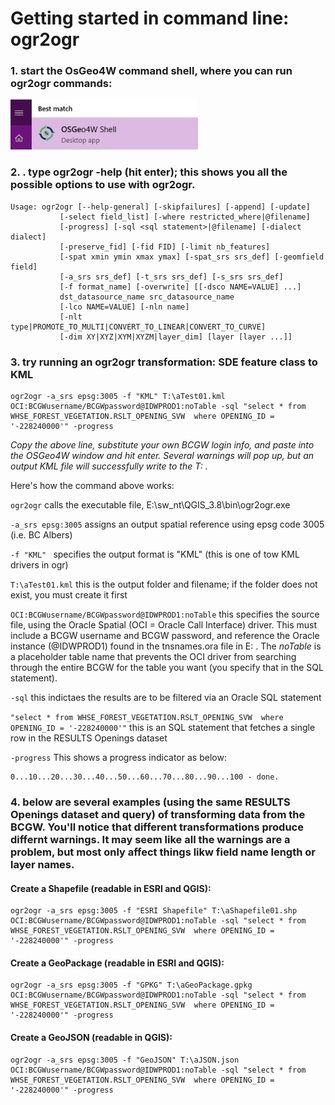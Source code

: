 
# Getting started in command line: ogr2ogr


### 1. start the OsGeo4W command shell, where you can run ogr2ogr commands:
<img src= ./osgeo4wshell_where2.jpg width="300" height="80" />


### 2. . type ogr2ogr -help (hit enter); this shows you all the possible options to use with ogr2ogr.
    Usage: ogr2ogr [--help-general] [-skipfailures] [-append] [-update]
               [-select field_list] [-where restricted_where|@filename]
               [-progress] [-sql <sql statement>|@filename] [-dialect dialect]
               [-preserve_fid] [-fid FID] [-limit nb_features]
               [-spat xmin ymin xmax ymax] [-spat_srs srs_def] [-geomfield field]
               [-a_srs srs_def] [-t_srs srs_def] [-s_srs srs_def]
               [-f format_name] [-overwrite] [[-dsco NAME=VALUE] ...]
               dst_datasource_name src_datasource_name
               [-lco NAME=VALUE] [-nln name]
               [-nlt type|PROMOTE_TO_MULTI|CONVERT_TO_LINEAR|CONVERT_TO_CURVE]
               [-dim XY|XYZ|XYM|XYZM|layer_dim] [layer [layer ...]]


### 3. try running an ogr2ogr transformation: SDE feature class to KML
    ogr2ogr -a_srs epsg:3005 -f "KML" T:\aTest01.kml OCI:BCGWusername/BCGWpassword@IDWPROD1:noTable -sql "select * from WHSE_FOREST_VEGETATION.RSLT_OPENING_SVW  where OPENING_ID = '-228240000'" -progress

*Copy the above line, substitute your own BCGW login info, and paste into the OSGeo4W window and hit enter. Several warnings will pop up, but an output KML file will successfully write to the T: .*

Here's how the command above works:

`ogr2ogr` calls the executable file, E:\sw_nt\QGIS_3.8\bin\ogr2ogr.exe

`-a_srs epsg:3005` assigns an output spatial reference using epsg code 3005 (i.e. BC Albers)

`-f "KML" ` specifies the output format is "KML" (this is one of tow KML drivers in ogr)

`T:\aTest01.kml` this is the output folder and filename; if the folder does not exist, you must create it first

`OCI:BCGWusername/BCGWpassword@IDWPROD1:noTable` this specifies the source file, using the Oracle Spatial (OCI = Oracle Call Interface) driver. This must include a BCGW username and BCGW password, and reference the Oracle instance (@IDWPROD1) found in the tnsnames.ora file in E: . The *noTable* is a placeholder table name that prevents the OCI driver from searching through the entire BCGW for the table you want (you specify that in the SQL statement). 

`-sql` this indictaes the results are to be filtered via an Oracle SQL statement

`"select * from WHSE_FOREST_VEGETATION.RSLT_OPENING_SVW  where OPENING_ID = '-228240000'"` this is an SQL statement that fetches a single row in the RESULTS Openings dataset

`-progress` This shows a progress indicator as below:

    0...10...20...30...40...50...60...70...80...90...100 - done.

### 4. below are several examples (using the same RESULTS Openings dataset and query) of transforming data from the BCGW. You'll notice that different transformations produce differnt warnings. It may seem like all the warnings are a problem, but most only affect things likw field name length or layer names.
   
#### Create a Shapefile (readable in ESRI and QGIS):
    ogr2ogr -a_srs epsg:3005 -f "ESRI Shapefile" T:\aShapefile01.shp OCI:BCGWusername/BCGWpassword@IDWPROD1:noTable -sql "select * from WHSE_FOREST_VEGETATION.RSLT_OPENING_SVW  where OPENING_ID = '-228240000'" -progress

#### Create a GeoPackage (readable in ESRI and QGIS):
    ogr2ogr -a_srs epsg:3005 -f "GPKG" T:\aGeoPackage.gpkg OCI:BCGWusername/BCGWpassword@IDWPROD1:noTable -sql "select * from WHSE_FOREST_VEGETATION.RSLT_OPENING_SVW  where OPENING_ID = '-228240000'" -progress

#### Create a GeoJSON (readable in QGIS):
    ogr2ogr -a_srs epsg:3005 -f "GeoJSON" T:\aJSON.json OCI:BCGWusername/BCGWpassword@IDWPROD1:noTable -sql "select * from WHSE_FOREST_VEGETATION.RSLT_OPENING_SVW  where OPENING_ID = '-228240000'" -progress
